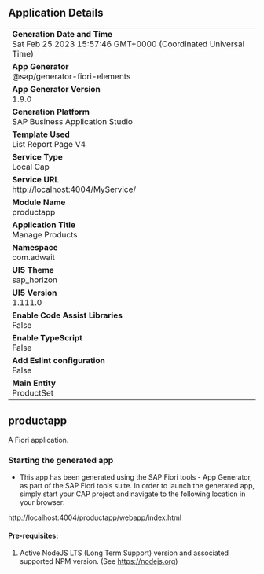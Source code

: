 ## Application Details
|               |
| ------------- |
|**Generation Date and Time**<br>Sat Feb 25 2023 15:57:46 GMT+0000 (Coordinated Universal Time)|
|**App Generator**<br>@sap/generator-fiori-elements|
|**App Generator Version**<br>1.9.0|
|**Generation Platform**<br>SAP Business Application Studio|
|**Template Used**<br>List Report Page V4|
|**Service Type**<br>Local Cap|
|**Service URL**<br>http://localhost:4004/MyService/
|**Module Name**<br>productapp|
|**Application Title**<br>Manage Products|
|**Namespace**<br>com.adwait|
|**UI5 Theme**<br>sap_horizon|
|**UI5 Version**<br>1.111.0|
|**Enable Code Assist Libraries**<br>False|
|**Enable TypeScript**<br>False|
|**Add Eslint configuration**<br>False|
|**Main Entity**<br>ProductSet|

## productapp

A Fiori application.

### Starting the generated app

-   This app has been generated using the SAP Fiori tools - App Generator, as part of the SAP Fiori tools suite.  In order to launch the generated app, simply start your CAP project and navigate to the following location in your browser:

http://localhost:4004/productapp/webapp/index.html

#### Pre-requisites:

1. Active NodeJS LTS (Long Term Support) version and associated supported NPM version.  (See https://nodejs.org)


